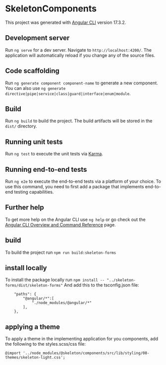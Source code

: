 # SkeletonComponents

This project was generated with [Angular CLI](https://github.com/angular/angular-cli) version 17.3.2.

## Development server

Run `ng serve` for a dev server. Navigate to `http://localhost:4200/`. The application will automatically reload if you change any of the source files.

## Code scaffolding

Run `ng generate component component-name` to generate a new component. You can also use `ng generate directive|pipe|service|class|guard|interface|enum|module`.

## Build

Run `ng build` to build the project. The build artifacts will be stored in the `dist/` directory.

## Running unit tests

Run `ng test` to execute the unit tests via [Karma](https://karma-runner.github.io).

## Running end-to-end tests

Run `ng e2e` to execute the end-to-end tests via a platform of your choice. To use this command, you need to first add a package that implements end-to-end testing capabilities.

## Further help

To get more help on the Angular CLI use `ng help` or go check out the [Angular CLI Overview and Command Reference](https://angular.io/cli) page.


## build 

To build the project run `npm run build:skeleton-forms`

## install locally

To install the package locally run `npm install -- "../skeleton-forms/dist/skeleton-forms"`
And add this to the tsconfig.json file:

```
    "paths": {
        "@angular/*":[
            "./node_modules/@angular/*"
        ],
    },
```

## applying a theme

To apply a theme in the implementing application for you components, add the following to the styles.scss/css file:
```
@import '../node_modules/@skeleton/components/src/lib/styling/08-themes/skeleton-light.css';
```